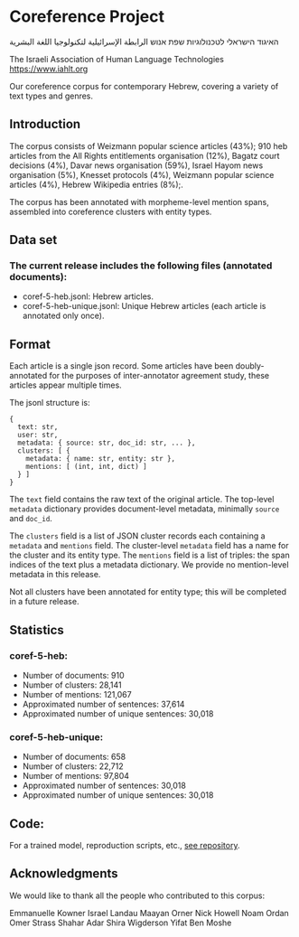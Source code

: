 # Coreference Project

האיגוד הישראלי לטכנולוגיות שפת אנוש
الرابطة الإسرائيلية لتكنولوجيا اللغة البشرية

The Israeli Association of Human Language Technologies
https://www.iahlt.org

Our coreference corpus for contemporary Hebrew, covering a variety of text types and genres.

## Introduction

The corpus consists of Weizmann popular science articles (43%); 910 heb articles from the All Rights
entitlements organisation  (12%), Bagatz court decisions (4%), Davar news
organisation (59%), Israel Hayom news organisation (5%), Knesset protocols
(4%), Weizmann popular science articles (4%), Hebrew Wikipedia entries (8%);.

The corpus has been annotated with morpheme-level mention spans,
assembled into coreference clusters with entity types.

## Data set

### The current release includes the following files (annotated documents):
- coref-5-heb.jsonl: Hebrew articles.
- coref-5-heb-unique.jsonl: Unique Hebrew articles (each article is annotated only once).

## Format

Each article is a single json record. Some articles have been doubly-annotated
for the purposes of inter-annotator agreement study, these articles appear
multiple times.

The jsonl structure is:
```
{
  text: str, 
  user: str,
  metadata: { source: str, doc_id: str, ... },
  clusters: [ {
    metadata: { name: str, entity: str }, 
    mentions: [ (int, int, dict) ]
  } ]
}
```

The `text` field contains the raw text of the original article. The top-level
`metadata` dictionary provides document-level metadata, minimally `source` and
`doc_id`.

The `clusters` field is a list of JSON cluster records each containing a
`metadata` and `mentions` field. The cluster-level `metadata` field has a name
for the cluster and its entity type. The `mentions` field is a list of triples:
the span indices of the text plus a metadata dictionary. We provide no
mention-level metadata in this release.

Not all clusters have been annotated for entity type; this will be completed in
a future release.

## Statistics
### coref-5-heb:
- Number of documents: 910
- Number of clusters: 28,141
- Number of mentions: 121,067
- Approximated number of sentences: 37,614
- Approximated number of unique sentences: 30,018

### coref-5-heb-unique:
- Number of documents: 658
- Number of clusters: 22,712
- Number of mentions: 97,804
- Approximated number of sentences: 30,018
- Approximated number of unique sentences: 30,018

## Code:
For a trained model, reproduction scripts, etc., [see repository](https://github.com/IAHLT/iahlt_coref_he).

## Acknowledgments

We would like to thank all the people who contributed to this corpus:

Emmanuelle Kowner
Israel Landau
Maayan Orner
Nick Howell
Noam Ordan
Omer Strass
Shahar Adar
Shira Wigderson
Yifat Ben Moshe
